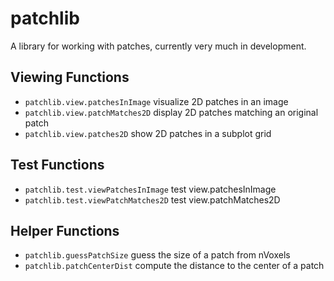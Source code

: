 patchlib
========

A library for working with patches, currently very much in development.

Viewing Functions
-----------------
- `patchlib.view.patchesInImage` visualize 2D patches in an image
- `patchlib.view.patchMatches2D` display 2D patches matching an original patch
- `patchlib.view.patches2D` show 2D patches in a subplot grid

Test Functions
--------------
- `patchlib.test.viewPatchesInImage` test view.patchesInImage
- `patchlib.test.viewPatchMatches2D` test view.patchMatches2D

Helper Functions
----------------
- `patchlib.guessPatchSize` guess the size of a patch from nVoxels
- `patchlib.patchCenterDist` compute the distance to the center of a patch
